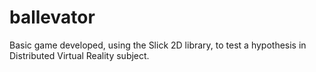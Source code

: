 ballevator
==========

Basic game developed, using the Slick 2D library, to test a hypothesis in Distributed Virtual Reality subject.